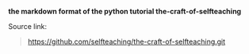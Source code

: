 **the markdown format of the python tutorial the-craft-of-selfteaching**

Source link:

> https://github.com/selfteaching/the-craft-of-selfteaching.git